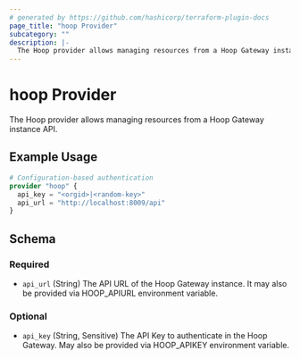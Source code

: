```yaml
---
# generated by https://github.com/hashicorp/terraform-plugin-docs
page_title: "hoop Provider"
subcategory: ""
description: |-
  The Hoop provider allows managing resources from a Hoop Gateway instance API.
---
```


# hoop Provider

The Hoop provider allows managing resources from a Hoop Gateway instance API.

## Example Usage

```terraform
# Configuration-based authentication
provider "hoop" {
  api_key = "<orgid>|<random-key>"
  api_url = "http://localhost:8009/api"
}
```

<!-- schema generated by tfplugindocs -->
## Schema

### Required

- `api_url` (String) The API URL of the Hoop Gateway instance. It may also be provided via HOOP_APIURL environment variable.

### Optional

- `api_key` (String, Sensitive) The API Key to authenticate in the Hoop Gateway. May also be provided via HOOP_APIKEY environment variable.
